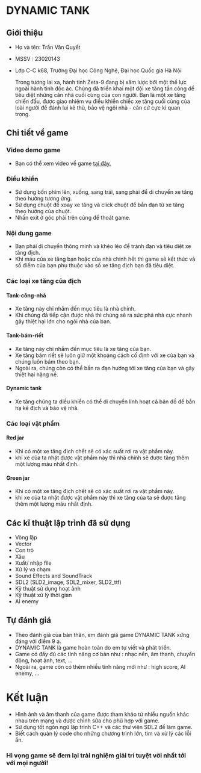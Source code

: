 # DYNAMIC TANK  
## Giới thiệu
- Họ và tên: Trần Văn Quyết
- MSSV : 23020143
- Lớp C-C k68, Trường Đại học Công Nghệ, Đại học Quốc gia Hà Nội

  Trong tương lai xa, hành tinh Zeta-9 đang bị xâm lược bởi một thế lực ngoài hành tinh độc ác. Chúng đã triển khai một đội xe tăng tấn công để tiêu diệt những căn nhà cuối cùng của con người. Bạn là một xe tăng chiến đấu, được giao nhiệm vụ điều khiển chiếc xe tăng cuối cùng của loài người để đánh lui kẻ thù, bảo vệ ngôi nhà - căn cứ cực kì quan trọng.
## Chi tiết về game
### Video demo game
- Bạn có thể xem video về game [tại đây.](https://drive.google.com/file/d/1JNJrRxPaFfmMwob8dDWy7iYEZejhImWd/view?usp=sharing)
### Điều khiển
- Sử dụng bốn phím lên, xuống, sang trái, sang phải để di chuyển xe tăng theo hướng tương ứng.
- Sử dụng chuột để xoay xe tăng và click chuột để bắn đạn từ xe tăng theo hướng của chuột.
- Nhấn exit ở góc phải trên cùng để thoát game.
### Nội dung game
- Bạn phải di chuyển thông minh và khéo léo để tránh đạn và tiêu diệt xe tăng địch.
- Khi máu của xe tăng bạn hoặc của nhà chính hết thì game sẽ kết thúc và số điểm của bạn phụ thuộc vào số xe tăng địch bạn đã tiêu diệt.
### Các loại xe tăng của địch
#### Tank-công-nhà
- Xe tăng này chỉ nhắm đến mục tiêu là nhà chính.
- Khi chúng đã tiếp cận được nhà thì chúng sẽ ra sức phá nhà cực nhanh gây thiệt hại lớn cho ngôi nhà của bạn.
#### Tank-bám-riết
- Xe tăng này chỉ nhắm đến mục tiêu là xe tăng của bạn.
- Xe tăng bám riết sẽ luôn giữ một khoảng cách cố định với xe của bạn và chúng luôn bám theo bạn.
- Ngoài ra, chúng còn có thể bắn ra đạn hướng tới xe tăng của bạn và gây thiệt hại nặng nề.
#### Dynamic tank
- Xe tăng chúng ta điều khiển có thể di chuyển linh hoạt cả bản đồ để bắn hạ kẻ địch và bảo vệ nhà.

### Các loại vật phẩm
#### Red jar
- Khi có một xe tăng địch chết sẽ có xác suất rơi ra vật phẩm này.
- khi xe của ta nhặt được vật phẩm này thì nhà chính sẽ được tăng thêm một lượng máu nhất định.
#### Green jar
- Khi có một xe tăng địch chết sẽ có xác suất rơi ra vật phẩm này.
- khi xe của ta nhặt được vật phẩm này thì xe tăng của ta sẽ được tăng thêm một lượng máu nhất định.
  
## Các kĩ thuật lập trình đã sử dụng
- Vòng lặp
- Vector
- Con trỏ
- Xâu
- Xuất/ nhập file
- Xử lý va chạm
- Sound Effects and SoundTrack
- SDL2 (SLD2_image, SDL2_mixer, SLD2_ttf)
- Kỹ thuật sử dụng hoạt ảnh
- Kỹ thuật xử lý thời gian
- AI enemy
  
## Tự đánh giá
- Theo đánh giá của bản thân, em đánh giá game DYNAMIC TANK xứng đáng với điểm 9 ạ.
- DYNAMIC TANK là game hoàn toàn do em tự viết và phát triển.
- Game có đầy đủ các tính năng cơ bản như : nhạc nền, âm thanh, chuyển động, hoạt ảnh, text, ...
- Ngoài ra, game còn có thêm nhiều tính năng mới như : high score, AI enemy, ...

# Kết luận
- Hình ảnh và âm thanh của game được tham khảo từ nhiều nguồn khác nhau trên mạng và được chỉnh sửa cho phù hợp với game.
- Sử dụng tốt ngôn ngữ lập trình C++ và các thư viện SDL2 để làm game.
- Biết cách quản lý code cho những chương trình lớn, tìm và xử lý các lỗi ẩn.

### Hi vọng game sẽ đem lại trải nghiệm giải trí tuyệt vời nhất tới với mọi người!
